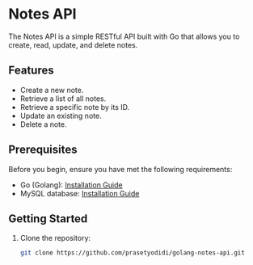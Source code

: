 # Notes API

The Notes API is a simple RESTful API built with Go that allows you to create, read, update, and delete notes.

## Features

- Create a new note.
- Retrieve a list of all notes.
- Retrieve a specific note by its ID.
- Update an existing note.
- Delete a note.

## Prerequisites

Before you begin, ensure you have met the following requirements:

- Go (Golang): [Installation Guide](https://golang.org/doc/install)
- MySQL database: [Installation Guide](https://dev.mysql.com/doc/mysql-installation-excerpt/5.7/en/)

## Getting Started

1. Clone the repository:

   ```bash
   git clone https://github.com/prasetyodidi/golang-notes-api.git
